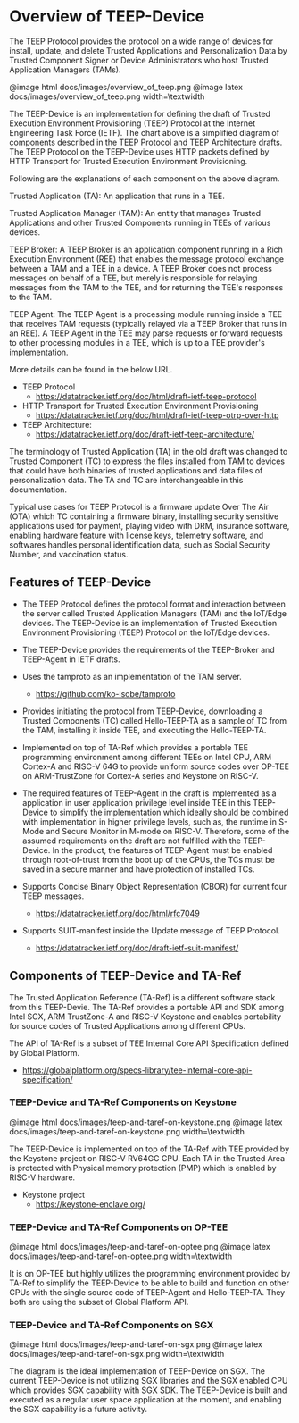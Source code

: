 # Overview of TEEP-Device

The TEEP Protocol provides the protocol on a wide range of devices for install, update, and delete Trusted Applications and Personalization Data by Trusted Component Signer or Device Administrators who host Trusted Application Managers (TAMs).

@image html docs/images/overview_of_teep.png
@image latex docs/images/overview_of_teep.png width=\textwidth

The TEEP-Device is an implementation for defining the draft of Trusted Execution Environment Provisioning (TEEP) Protocol at the Internet Engineering Task Force (IETF). The chart above is a simplified diagram of components described in the TEEP Protocol and TEEP Architecture drafts. The TEEP Protocol on the TEEP-Device uses HTTP packets defined by HTTP Transport for Trusted Execution Environment Provisioning.

Following are the explanations of each component on the above diagram.

Trusted Application (TA): An application that runs in a TEE.

Trusted Application Manager (TAM): An entity that manages Trusted
      Applications and other Trusted Components running in TEEs of
      various devices.

TEEP Broker: A TEEP Broker is an application component running in
      a Rich Execution Environment (REE) that enables the message
      protocol exchange between a TAM and a TEE in a device.  A TEEP
      Broker does not process messages on behalf of a TEE, but merely is
      responsible for relaying messages from the TAM to the TEE, and for
      returning the TEE's responses to the TAM.

TEEP Agent: The TEEP Agent is a processing module running inside a
      TEE that receives TAM requests (typically relayed via a TEEP
      Broker that runs in an REE).  A TEEP Agent in the TEE may parse
      requests or forward requests to other processing modules in a TEE,
      which is up to a TEE provider's implementation.

More details can be found in the below URL.
- TEEP Protocol
  * https://datatracker.ietf.org/doc/html/draft-ietf-teep-protocol
- HTTP Transport for Trusted Execution Environment Provisioning
  * https://datatracker.ietf.org/doc/html/draft-ietf-teep-otrp-over-http
- TEEP Architecture:
  * https://datatracker.ietf.org/doc/draft-ietf-teep-architecture/

The terminology of Trusted Application (TA) in the old draft was changed to Trusted Component (TC) to express the files installed from TAM to devices that could have both binaries of trusted applications and data files of personalization data. The TA and TC are interchangeable in this documentation.

Typical use cases for TEEP Protocol is a firmware update Over The Air (OTA) which TC containing a firmware binary, installing security sensitive applications used for payment, playing video with DRM, insurance software, enabling hardware feature with license keys, telemetry software, and softwares handles personal identification data, such as Social Security Number, and vaccination status.

## Features of TEEP-Device

- The TEEP Protocol defines the protocol format and interaction between the server called Trusted Application Managers (TAM) and the IoT/Edge devices. The TEEP-Device is an implementation of Trusted Execution Environment Provisioning (TEEP) Protocol on the IoT/Edge devices.

- The TEEP-Device provides the requirements of the TEEP-Broker and TEEP-Agent in IETF drafts.

- Uses the tamproto as an implementation of the TAM server.
  * https://github.com/ko-isobe/tamproto

- Provides initiating the protocol from TEEP-Device, downloading a Trusted Components (TC) called Hello-TEEP-TA as a sample of TC from the TAM, installing it inside TEE, and executing the Hello-TEEP-TA.

- Implemented on top of TA-Ref which provides a portable TEE programming environment among different TEEs on Intel CPU, ARM Cortex-A and RISC-V 64G to provide uniform source codes over OP-TEE on ARM-TrustZone for Cortex-A series and Keystone on RISC-V.

- The required features of TEEP-Agent in the draft is implemented as a application in user application privilege level inside TEE in this TEEP-Device to simplify the implementation which ideally should be combined with implementation in higher privilege levels, such as, the runtime in S-Mode and Secure Monitor in M-mode on RISC-V. Therefore, some of the assumed requirements on the draft are not fulfilled with the TEEP-Device. In the product, the features of TEEP-Agent must be enabled through root-of-trust from the boot up of the CPUs, the TCs must be saved in a secure manner and have protection of installed TCs.

- Supports Concise Binary Object Representation (CBOR) for current four TEEP messages.
  * https://datatracker.ietf.org/doc/html/rfc7049

- Supports SUIT-manifest inside the Update message of TEEP Protocol.
  * https://datatracker.ietf.org/doc/draft-ietf-suit-manifest/

## Components of TEEP-Device and TA-Ref

The Trusted Application Reference (TA-Ref) is a different software stack from this TEEP-Devie. The TA-Ref provides a portable API and SDK among Intel SGX, ARM TrustZone-A and RISC-V Keystone and enables portability for source codes of Trusted Applications among different CPUs.

The API of TA-Ref is a subset of TEE Internal Core API Specification defined by Global Platform.
 - https://globalplatform.org/specs-library/tee-internal-core-api-specification/

### TEEP-Device and TA-Ref Components on Keystone

@image html docs/images/teep-and-taref-on-keystone.png
@image latex docs/images/teep-and-taref-on-keystone.png width=\textwidth

The TEEP-Device is implemented on top of the TA-Ref with TEE provided by the Keystone project on RISC-V RV64GC CPU. Each TA in the Trusted Area is protected with Physical memory protection (PMP) which is enabled by RISC-V hardware.

- Keystone project
  * https://keystone-enclave.org/

### TEEP-Device and TA-Ref Components on OP-TEE

@image html docs/images/teep-and-taref-on-optee.png
@image latex docs/images/teep-and-taref-on-optee.png width=\textwidth

It is on OP-TEE but highly utilizes the programming environment provided by TA-Ref to simplify the TEEP-Device to be able to build and function on other CPUs with the single source code of TEEP-Agent and Hello-TEEP-TA. They both are using the subset of Global Platform API.

### TEEP-Device and TA-Ref Components on SGX

@image html docs/images/teep-and-taref-on-sgx.png
@image latex docs/images/teep-and-taref-on-sgx.png width=\textwidth

The diagram is the ideal implementation of TEEP-Device on SGX. The current TEEP-Device is not utilizing SGX libraries and the SGX enabled CPU which provides SGX capability with SGX SDK. The TEEP-Device is built and executed as a regular user space application at the moment, and enabling the SGX capability is a future activity.
